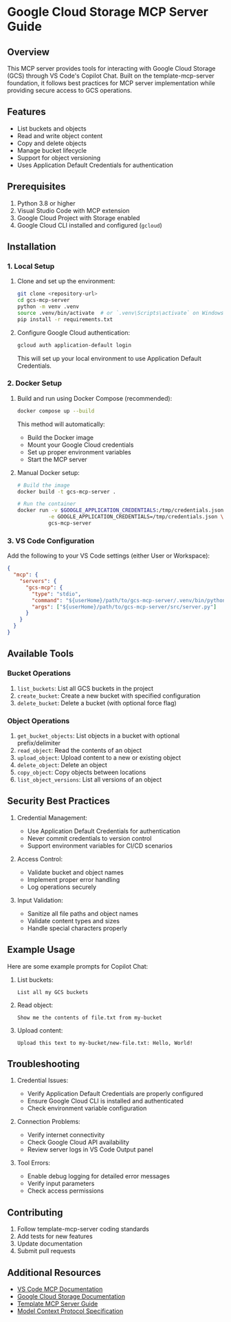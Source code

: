 # Google Cloud Storage MCP Server Guide

## Overview

This MCP server provides tools for interacting with Google Cloud Storage (GCS) through VS Code's Copilot Chat. Built on the template-mcp-server foundation, it follows best practices for MCP server implementation while providing secure access to GCS operations.

## Features

- List buckets and objects
- Read and write object content
- Copy and delete objects
- Manage bucket lifecycle
- Support for object versioning
- Uses Application Default Credentials for authentication

## Prerequisites

1. Python 3.8 or higher
2. Visual Studio Code with MCP extension
3. Google Cloud Project with Storage enabled
4. Google Cloud CLI installed and configured (`gcloud`)

## Installation

### 1. Local Setup

1. Clone and set up the environment:
   ```bash
   git clone <repository-url>
   cd gcs-mcp-server
   python -m venv .venv
   source .venv/bin/activate  # or `.venv\Scripts\activate` on Windows
   pip install -r requirements.txt
   ```

2. Configure Google Cloud authentication:
   ```bash
   gcloud auth application-default login
   ```
   This will set up your local environment to use Application Default Credentials.

### 2. Docker Setup

1. Build and run using Docker Compose (recommended):
   ```bash
   docker compose up --build
   ```

   This method will automatically:
   - Build the Docker image
   - Mount your Google Cloud credentials
   - Set up proper environment variables
   - Start the MCP server

2. Manual Docker setup:
   ```bash
   # Build the image
   docker build -t gcs-mcp-server .

   # Run the container
   docker run -v $GOOGLE_APPLICATION_CREDENTIALS:/tmp/credentials.json:ro \
             -e GOOGLE_APPLICATION_CREDENTIALS=/tmp/credentials.json \
             gcs-mcp-server
   ```

### 3. VS Code Configuration

Add the following to your VS Code settings (either User or Workspace):

```json
{
  "mcp": {
    "servers": {
      "gcs-mcp": {
        "type": "stdio",
        "command": "${userHome}/path/to/gcs-mcp-server/.venv/bin/python",
        "args": ["${userHome}/path/to/gcs-mcp-server/src/server.py"]
      }
    }
  }
}
```

## Available Tools

### Bucket Operations

1. `list_buckets`: List all GCS buckets in the project
2. `create_bucket`: Create a new bucket with specified configuration
3. `delete_bucket`: Delete a bucket (with optional force flag)

### Object Operations

1. `get_bucket_objects`: List objects in a bucket with optional prefix/delimiter
2. `read_object`: Read the contents of an object
3. `upload_object`: Upload content to a new or existing object
4. `delete_object`: Delete an object
5. `copy_object`: Copy objects between locations
6. `list_object_versions`: List all versions of an object

## Security Best Practices

1. Credential Management:
   - Use Application Default Credentials for authentication
   - Never commit credentials to version control
   - Support environment variables for CI/CD scenarios

2. Access Control:
   - Validate bucket and object names
   - Implement proper error handling
   - Log operations securely

3. Input Validation:
   - Sanitize all file paths and object names
   - Validate content types and sizes
   - Handle special characters properly

## Example Usage

Here are some example prompts for Copilot Chat:

1. List buckets:
   ```
   List all my GCS buckets
   ```

2. Read object:
   ```
   Show me the contents of file.txt from my-bucket
   ```

3. Upload content:
   ```
   Upload this text to my-bucket/new-file.txt: Hello, World!
   ```

## Troubleshooting

1. Credential Issues:
   - Verify Application Default Credentials are properly configured
   - Ensure Google Cloud CLI is installed and authenticated
   - Check environment variable configuration

2. Connection Problems:
   - Verify internet connectivity
   - Check Google Cloud API availability
   - Review server logs in VS Code Output panel

3. Tool Errors:
   - Enable debug logging for detailed error messages
   - Verify input parameters
   - Check access permissions

## Contributing

1. Follow template-mcp-server coding standards
2. Add tests for new features
3. Update documentation
4. Submit pull requests

## Additional Resources

- [VS Code MCP Documentation](https://code.visualstudio.com/docs/copilot/chat/mcp-servers)
- [Google Cloud Storage Documentation](https://cloud.google.com/storage/docs)
- [Template MCP Server Guide](../template-mcp-server/docs/mcp-server-guide.md)
- [Model Context Protocol Specification](https://github.com/microsoft/model-control-protocol)